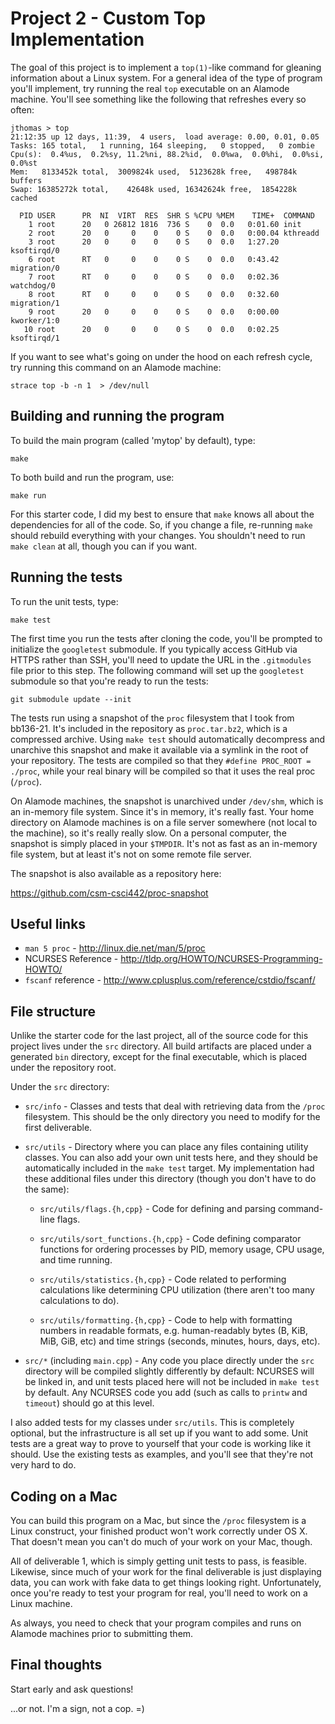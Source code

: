 # Project 2 - Custom Top Implementation

The goal of this project is to implement a `top(1)`-like command for gleaning
information about a Linux system. For a general idea of the type of program
you'll implement, try running the real `top` executable on an Alamode machine.
You'll see something like the following that refreshes every so often:

```
jthomas > top
21:12:35 up 12 days, 11:39,  4 users,  load average: 0.00, 0.01, 0.05
Tasks: 165 total,   1 running, 164 sleeping,   0 stopped,   0 zombie
Cpu(s):  0.4%us,  0.2%sy, 11.2%ni, 88.2%id,  0.0%wa,  0.0%hi,  0.0%si,  0.0%st
Mem:   8133452k total,  3009824k used,  5123628k free,   498784k buffers
Swap: 16385272k total,    42648k used, 16342624k free,  1854228k cached

  PID USER      PR  NI  VIRT  RES  SHR S %CPU %MEM    TIME+  COMMAND
    1 root      20   0 26812 1816  736 S    0  0.0   0:01.60 init
    2 root      20   0     0    0    0 S    0  0.0   0:00.04 kthreadd
    3 root      20   0     0    0    0 S    0  0.0   1:27.20 ksoftirqd/0
    6 root      RT   0     0    0    0 S    0  0.0   0:43.42 migration/0
    7 root      RT   0     0    0    0 S    0  0.0   0:02.36 watchdog/0
    8 root      RT   0     0    0    0 S    0  0.0   0:32.60 migration/1
    9 root      20   0     0    0    0 S    0  0.0   0:00.00 kworker/1:0
   10 root      20   0     0    0    0 S    0  0.0   0:02.25 ksoftirqd/1
 ```

If you want to see what's going on under the hood on each refresh cycle, try
running this command on an Alamode machine:

`strace top -b -n 1  > /dev/null`


## Building and running the program

To build the main program (called 'mytop' by default), type:

`make`

To both build and run the program, use:

`make run`

For this starter code, I did my best to ensure that `make` knows all about the
dependencies for all of the code. So, if you change a file, re-running `make`
should rebuild everything with your changes. You shouldn't need to run
`make clean` at all, though you can if you want.


## Running the tests

To run the unit tests, type:

`make test`

The first time you run the tests after cloning the code, you'll be prompted to
initialize the `googletest` submodule. If you typically access GitHub
via HTTPS rather than SSH, you'll need to update the URL in the `.gitmodules`
file prior to this step. The following command will set up the `googletest`
submodule so that you're ready to run the tests:

`git submodule update --init`

The tests run using a snapshot of the `proc` filesystem that I took from
bb136-21. It's included in the repository as `proc.tar.bz2`, which is a
compressed archive. Using `make test` should automatically decompress and
unarchive this snapshot and make it available via a symlink in the root of your
repository. The tests are compiled so that they `#define PROC_ROOT = ./proc`,
while your real binary will be compiled so that it uses the real proc (`/proc`).

On Alamode machines, the snapshot is unarchived under `/dev/shm`, which is an
in-memory file system. Since it's in memory, it's really fast. Your home
directory on Alamode machines is on a file server somewhere (not local to the
machine), so it's really really slow. On a personal computer, the snapshot is
simply placed in your `$TMPDIR`. It's not as fast as an in-memory file system, but
at least it's not on some remote file server.

The snapshot is also available as a repository here:

https://github.com/csm-csci442/proc-snapshot


## Useful links

 - `man 5 proc` - http://linux.die.net/man/5/proc
 - NCURSES Reference - http://tldp.org/HOWTO/NCURSES-Programming-HOWTO/
 - `fscanf` reference - http://www.cplusplus.com/reference/cstdio/fscanf/


## File structure

Unlike the starter code for the last project, all of the source code for this
project lives under the `src` directory. All build artifacts are placed under a
generated `bin` directory, except for the final executable, which is placed
under the repository root.

Under the `src` directory:

  - `src/info` - Classes and tests that deal with retrieving data from the
    `/proc` filesystem. This should be the only directory you need to modify for
    the first deliverable.

  - `src/utils` - Directory where you can place any files containing utility
    classes. You can also add your own unit tests here, and they should be 
    automatically included in the `make test` target. My implementation had
    these additional files under this directory (though you don't have to do the
    same):

    - `src/utils/flags.{h,cpp}` - Code for defining and parsing command-line
       flags.

    - `src/utils/sort_functions.{h,cpp}` - Code defining comparator functions
      for ordering processes by PID, memory usage, CPU usage, and time running.

    - `src/utils/statistics.{h,cpp}` - Code related to performing calculations
      like determining CPU utilization (there aren't too many calculations to
      do).

    - `src/utils/formatting.{h,cpp}` - Code to help with formatting numbers in
      readable formats, e.g. human-readably bytes (B, KiB, MiB, GiB, etc) and
      time strings (seconds, minutes, hours, days, etc).

  - `src/*` (including `main.cpp`) - Any code you place directly under the `src`
    directory will be compiled slightly differently by default: NCURSES will be
    linked in, and unit tests placed here will not be included in `make test` by
    default. Any NCURSES code you add (such as calls to `printw` and `timeout`)
    should go at this level.

I also added tests for my classes under `src/utils`. This is completely
optional, but the infrastructure is all set up if you want to add some. Unit
tests are a great way to prove to yourself that your code is working like it
should. Use the existing tests as examples, and you'll see that they're not very
hard to do.


## Coding on a Mac

You can build this program on a Mac, but since the `/proc` filesystem is a Linux
construct, your finished product won't work correctly under OS X. That doesn't
mean you can't do much of your work on your Mac, though.

All of deliverable 1, which is simply getting unit tests to pass, is feasible.
Likewise, since much of your work for the final deliverable is just displaying
data, you can work with fake data to get things looking right. Unfortunately,
once you're ready to test your program for real, you'll need to work on a Linux
machine.

As always, you need to check that your program compiles and runs on Alamode
machines prior to submitting them.


## Final thoughts

Start early and ask questions!

...or not. I'm a sign, not a cop. =)
